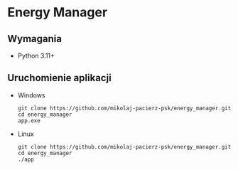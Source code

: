 # Energy Manager

## Wymagania

- Python 3.11+

## Uruchomienie aplikacji

- Windows
   ```
   git clone https://github.com/mikolaj-pacierz-psk/energy_manager.git
   cd energy_manager
   app.exe
   ```

- Linux
   ```
   git clone https://github.com/mikolaj-pacierz-psk/energy_manager.git
   cd energy_manager
   ./app
   ```
